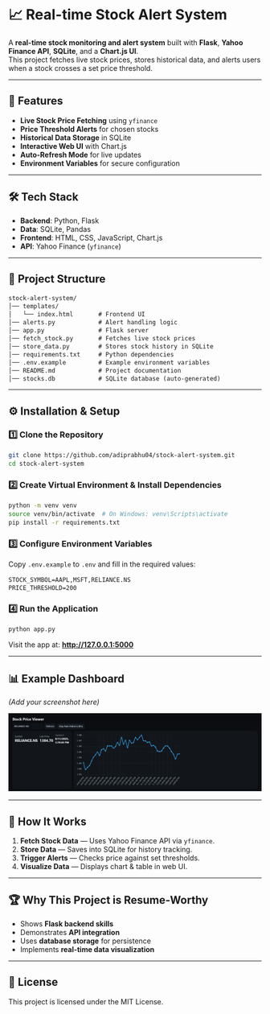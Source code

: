 # 📈 Real-time Stock Alert System

A **real-time stock monitoring and alert system** built with **Flask**, **Yahoo Finance API**, **SQLite**, and a **Chart.js UI**.  
This project fetches live stock prices, stores historical data, and alerts users when a stock crosses a set price threshold.

---

## 🚀 Features
- **Live Stock Price Fetching** using `yfinance`
- **Price Threshold Alerts** for chosen stocks
- **Historical Data Storage** in SQLite
- **Interactive Web UI** with Chart.js
- **Auto-Refresh Mode** for live updates
- **Environment Variables** for secure configuration

---

## 🛠️ Tech Stack
- **Backend**: Python, Flask
- **Data**: SQLite, Pandas
- **Frontend**: HTML, CSS, JavaScript, Chart.js
- **API**: Yahoo Finance (`yfinance`)

---

## 📂 Project Structure
```
stock-alert-system/
│── templates/
│   └── index.html       # Frontend UI
│── alerts.py            # Alert handling logic
│── app.py               # Flask server
│── fetch_stock.py       # Fetches live stock prices
│── store_data.py        # Stores stock history in SQLite
│── requirements.txt     # Python dependencies
│── .env.example         # Example environment variables
│── README.md            # Project documentation
│── stocks.db            # SQLite database (auto-generated)
```

---

## ⚙️ Installation & Setup

### 1️⃣ Clone the Repository
```bash
git clone https://github.com/adiprabhu04/stock-alert-system.git
cd stock-alert-system
```

### 2️⃣ Create Virtual Environment & Install Dependencies
```bash
python -m venv venv
source venv/bin/activate  # On Windows: venv\Scripts\activate
pip install -r requirements.txt
```

### 3️⃣ Configure Environment Variables
Copy `.env.example` to `.env` and fill in the required values:
```env
STOCK_SYMBOL=AAPL,MSFT,RELIANCE.NS
PRICE_THRESHOLD=200
```

### 4️⃣ Run the Application
```bash
python app.py
```
Visit the app at: **http://127.0.0.1:5000**

---

## 📊 Example Dashboard
*(Add your screenshot here)*

![Dashboard Screenshot](static/screenshot.png)


---

## 🧠 How It Works
1. **Fetch Stock Data** — Uses Yahoo Finance API via `yfinance`.
2. **Store Data** — Saves into SQLite for history tracking.
3. **Trigger Alerts** — Checks price against set thresholds.
4. **Visualize Data** — Displays chart & table in web UI.

---

## 🏆 Why This Project is Resume-Worthy
- Shows **Flask backend skills**
- Demonstrates **API integration**
- Uses **database storage** for persistence
- Implements **real-time data visualization**

---

## 📜 License
This project is licensed under the MIT License.
